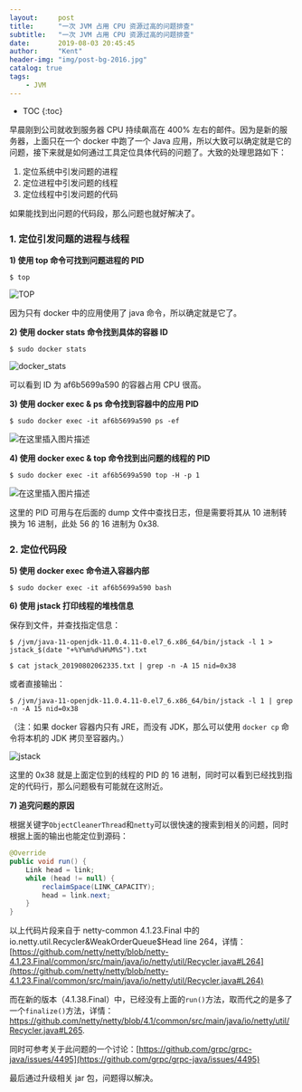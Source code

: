 ```yaml
---
layout:     post
title:      "一次 JVM 占用 CPU 资源过高的问题排查"
subtitle:   "一次 JVM 占用 CPU 资源过高的问题排查"
date:       2019-08-03 20:45:45
author:     "Kent"
header-img: "img/post-bg-2016.jpg"
catalog: true
tags:
    - JVM
---
```


* TOC
{:toc}

早晨刚到公司就收到服务器 CPU 持续飙高在 400% 左右的邮件。因为是新的服务器，上面只在一个 docker 中跑了一个 Java 应用，所以大致可以确定就是它的问题，接下来就是如何通过工具定位具体代码的问题了。大致的处理思路如下：

1. 定位系统中引发问题的进程
2. 定位进程中引发问题的线程
3. 定位线程中引发问题的代码

如果能找到出问题的代码段，那么问题也就好解决了。

### 1. 定位引发问题的进程与线程

**1) 使用 top 命令可找到问题进程的 PID**

```shell
$ top
```

![TOP](https://imgconvert.csdnimg.cn/aHR0cHM6Ly9ub3RlLnlvdWRhby5jb20veXdzL3B1YmxpYy9yZXNvdXJjZS84YzgxNDY1OGVlYjMzZmE2NTQ3MTg1ZTBjZmMwZjA1YS94bWxub3RlL1dFQlJFU09VUkNFMGIxNjllZDViZWFmNmJlZGExZTQwMzZhMDNhNzJhNmMvMjgwMjI)

因为只有 docker 中的应用使用了 java 命令，所以确定就是它了。



**2) 使用 docker stats 命令找到具体的容器 ID**

```shell
$ sudo docker stats
```

![docker_stats](https://imgconvert.csdnimg.cn/aHR0cHM6Ly9ub3RlLnlvdWRhby5jb20veXdzL3B1YmxpYy9yZXNvdXJjZS84YzgxNDY1OGVlYjMzZmE2NTQ3MTg1ZTBjZmMwZjA1YS94bWxub3RlL1dFQlJFU09VUkNFZDhkYmEwZmIyYTFmY2U5NTFjOTIxN2YxMjdkM2EyYTMvMjgwMjQ)

可以看到 ID 为 af6b5699a590 的容器占用 CPU 很高。



**3) 使用 docker exec & ps 命令找到容器中的应用 PID**

```shell
$ sudo docker exec -it af6b5699a590 ps -ef
```
![在这里插入图片描述](https://img-blog.csdnimg.cn/20190803222613991.png)

**4) 使用 docker exec & top 命令找到出问题的线程的 PID**

```shell
$ sudo docker exec -it af6b5699a590 top -H -p 1
```
![在这里插入图片描述](https://img-blog.csdnimg.cn/2019080320440751.png?x-oss-process=image/watermark,type_ZmFuZ3poZW5naGVpdGk,shadow_10,text_aHR0cHM6Ly9ibG9nLmNzZG4ubmV0L3Q4OTQ2OTAyMzA=,size_16,color_FFFFFF,t_70)

这里的 PID 可用与在后面的 dump 文件中查找日志，但是需要将其从 10 进制转换为 16 进制，此处 56 的 16 进制为 0x38.



### 2. 定位代码段

**5) 使用 docker exec 命令进入容器内部**

```shell
$ sudo docker exec -it af6b5699a590 bash
```


**6) 使用 jstack 打印线程的堆栈信息**

保存到文件，并查找指定信息：

```shell
$ /jvm/java-11-openjdk-11.0.4.11-0.el7_6.x86_64/bin/jstack -l 1 > jstack_$(date "+%Y%m%d%H%M%S").txt

$ cat jstack_20190802062335.txt | grep -n -A 15 nid=0x38
```

或者直接输出：

```shell
$ /jvm/java-11-openjdk-11.0.4.11-0.el7_6.x86_64/bin/jstack -l 1 | grep -n -A 15 nid=0x38
```

（注：如果 docker 容器内只有 JRE，而没有 JDK，那么可以使用 `docker cp` 命令将本机的 JDK 拷贝至容器内。）

![jstack](https://imgconvert.csdnimg.cn/aHR0cHM6Ly9ub3RlLnlvdWRhby5jb20veXdzL3B1YmxpYy9yZXNvdXJjZS80MjFhY2ZkNjM5NWRiODVkNWQxNTI0MzE1MDRlMjNiZC94bWxub3RlL1dFQlJFU09VUkNFZTczZDYxZTk0M2E3ZGI0YmE5YmVjODhjYjhhN2VlMDgvMjgwMzg)

这里的 0x38 就是上面定位到的线程的 PID 的 16 进制，同时可以看到已经找到指定的代码行，那么问题极有可能就在这附近。

**7) 追究问题的原因**

根据关键字`ObjectCleanerThread`和`netty`可以很快速的搜索到相关的问题，同时根据上面的输出也能定位到源码：

```java
@Override
public void run() {
    Link head = link;
    while (head != null) {
        reclaimSpace(LINK_CAPACITY);
        head = link.next;
    }
}
```

以上代码片段来自于 netty-common 4.1.23.Final 中的 io.netty.util.Recycler&WeakOrderQueue$Head line 264，详情： [https://github.com/netty/netty/blob/netty-4.1.23.Final/common/src/main/java/io/netty/util/Recycler.java#L264](https://github.com/netty/netty/blob/netty-4.1.23.Final/common/src/main/java/io/netty/util/Recycler.java#L264)

而在新的版本（4.1.38.Final）中，已经没有上面的`run()`方法，取而代之的是多了一个`finalize()`方法，详情：https://github.com/netty/netty/blob/4.1/common/src/main/java/io/netty/util/Recycler.java#L265.

同时可参考关于此问题的一个讨论：[https://github.com/grpc/grpc-java/issues/4495](https://github.com/grpc/grpc-java/issues/4495)

最后通过升级相关 jar 包，问题得以解决。
